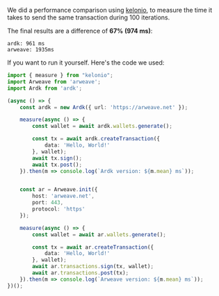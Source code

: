 We did a performance comparison using [kelonio](https://www.npmjs.com/package/kelonio), to measure the time it takes to send the same transaction during 100 iterations.

The final results are a difference of **67% (974 ms)**:
```
ardk: 961 ms
arweave: 1935ms
```

If you want to run it yourself. Here's the code we used:
```typescript
import { measure } from "kelonio";
import Arweave from 'arweave';
import Ardk from 'ardk';

(async () => {
    const ardk = new Ardk({ url: 'https://arweave.net' });

    measure(async () => {
        const wallet = await ardk.wallets.generate();

        const tx = await ardk.createTransaction({
            data: 'Hello, World!'
        }, wallet);
        await tx.sign();
        await tx.post();
    }).then(m => console.log(`Ardk version: ${m.mean} ms`));


    const ar = Arweave.init({
        host: 'arweave.net',
        port: 443,
        protocol: 'https'
    });

    measure(async () => {
        const wallet = await ar.wallets.generate();

        const tx = await ar.createTransaction({
            data: 'Hello, World!'
        }, wallet);
        await ar.transactions.sign(tx, wallet);
        await ar.transactions.post(tx);
    }).then(m => console.log(`Arweave version: ${m.mean} ms`));
})();
```
